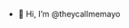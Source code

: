 - 👋 Hi, I’m @theycallmemayo
<!---
theycallmemayo/theycallmemayo is a ✨ special ✨ repository because its `README.md` (this file) appears on your GitHub profile.
You can click the Preview link to take a look at your changes.
--->
